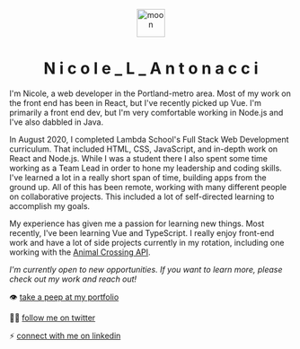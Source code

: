 <p align="center">
  <img src="https://imgur.com/h2DnCKZ.png" alt="moon" width="50" />
</p>
 <h1 align="center">N i c o l e _ L _ A n t o n a c c i</h1>


I'm Nicole, a web developer in the Portland-metro area. Most of my work on the front end has been in React, but I've recently picked up Vue. I'm primarily a front end dev, but I'm very comfortable working in Node.js and I've also dabbled in Java.

In August 2020, I completed Lambda School's Full Stack Web Development curriculum. That included HTML, CSS, JavaScript, and in-depth work on React and Node.js. While I was a student there I also spent some time working as a Team Lead in order to hone my leadership and coding skills. I've learned a lot in a really short span of time, building apps from the ground up. All of this has been remote, working with many different people on collaborative projects. This included a lot of self-directed learning to accomplish my goals.

My experience has given me a passion for learning new things. Most recently, I've been learning Vue and TypeScript. I really enjoy front-end work and have a lot of side projects currently in my rotation, including one working with the [Animal Crossing API](http://acnhapi.com/).

_I'm currently open to new opportunities. If you want to learn more, please check out my work and reach out!_

:eye: [take a peep at my portfolio](https://nicoweb.dev/)

:walking_woman: [follow me on twitter](https://twitter.com/nicoAntonacho)

:zap: [connect with me on linkedin](https://www.linkedin.com/in/nicole-antonacci/)
